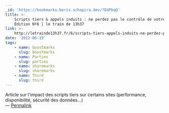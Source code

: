 ```yaml
---
_id: 'https://bookmarks.boris.schapira.dev/?D4PbqQ'
title: >-
    Scripts tiers & appels induits : ne perdez pas le contrôle de votre site |
    Édition Nº6 | le train de 13h37
link: >-
    http://letrainde13h37.fr/6/scripts-tiers-appels-induits-ne-perdez-pas-le-controle-de-votre-site/
date: '2012-06-19'
tags:
    - name: boostmarks
      slug: boostmarks
    - name: Parties
      slug: parties
    - name: sharemarks
      slug: sharemarks
    - name: Third
      slug: third
---
```


Article sur l'impact des scripts tiers sur certains sites (performance,
disponibilité, sécurité des données...) <br>&#8212;
<a href="https://bookmarks.boris.schapira.dev/?D4PbqQ" title="Permalink">Permalink</a>
